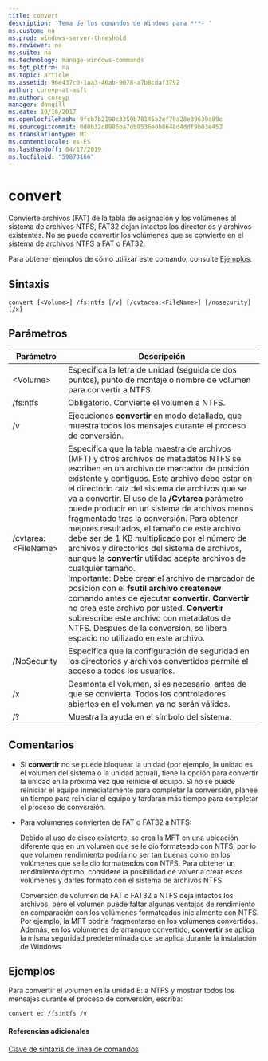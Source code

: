 ```yaml
---
title: convert
description: 'Tema de los comandos de Windows para ***- '
ms.custom: na
ms.prod: windows-server-threshold
ms.reviewer: na
ms.suite: na
ms.technology: manage-windows-commands
ms.tgt_pltfrm: na
ms.topic: article
ms.assetid: 96e437c0-1aa3-46ab-9078-a7b8cdaf3792
author: coreyp-at-msft
ms.author: coreyp
manager: dongill
ms.date: 10/16/2017
ms.openlocfilehash: 9fcb7b2190c3359b78145a2ef79a28e30639a89c
ms.sourcegitcommit: 0d0b32c8986ba7db9536e0b8648d4ddf9b03e452
ms.translationtype: MT
ms.contentlocale: es-ES
ms.lasthandoff: 04/17/2019
ms.locfileid: "59873166"
---
```

# <a name="convert"></a>convert



Convierte archivos (FAT) de la tabla de asignación y los volúmenes al sistema de archivos NTFS, FAT32 dejan intactos los directorios y archivos existentes. No se puede convertir los volúmenes que se convierte en el sistema de archivos NTFS a FAT o FAT32.

Para obtener ejemplos de cómo utilizar este comando, consulte [Ejemplos](#BKMK_examples).

## <a name="syntax"></a>Sintaxis

```
convert [<Volume>] /fs:ntfs [/v] [/cvtarea:<FileName>] [/nosecurity] [/x]
```

## <a name="parameters"></a>Parámetros

|Parámetro|Descripción|
|---------|-----------|
|\<Volume>|Especifica la letra de unidad (seguida de dos puntos), punto de montaje o nombre de volumen para convertir a NTFS.|
|/fs:ntfs|Obligatorio. Convierte el volumen a NTFS.|
|/v|Ejecuciones **convertir** en modo detallado, que muestra todos los mensajes durante el proceso de conversión.|
|/cvtarea:\<FileName>|Especifica que la tabla maestra de archivos (MFT) y otros archivos de metadatos NTFS se escriben en un archivo de marcador de posición existente y contiguos. Este archivo debe estar en el directorio raíz del sistema de archivos que se va a convertir. El uso de la **/Cvtarea** parámetro puede producir en un sistema de archivos menos fragmentado tras la conversión. Para obtener mejores resultados, el tamaño de este archivo debe ser de 1 KB multiplicado por el número de archivos y directorios del sistema de archivos, aunque la **convertir** utilidad acepta archivos de cualquier tamaño.</br>Importante: Debe crear el archivo de marcador de posición con el **fsutil archivo createnew** comando antes de ejecutar **convertir**. **Convertir** no crea este archivo por usted. **Convertir** sobrescribe este archivo con metadatos de NTFS. Después de la conversión, se libera espacio no utilizado en este archivo.|
|/NoSecurity|Especifica que la configuración de seguridad en los directorios y archivos convertidos permite el acceso a todos los usuarios.|
|/x|Desmonta el volumen, si es necesario, antes de que se convierta. Todos los controladores abiertos en el volumen ya no serán válidos.|
|/?|Muestra la ayuda en el símbolo del sistema.|

## <a name="remarks"></a>Comentarios

-   Si **convertir** no se puede bloquear la unidad (por ejemplo, la unidad es el volumen del sistema o la unidad actual), tiene la opción para convertir la unidad en la próxima vez que reinicie el equipo. Si no se puede reiniciar el equipo inmediatamente para completar la conversión, planee un tiempo para reiniciar el equipo y tardarán más tiempo para completar el proceso de conversión.
-   Para volúmenes convierten de FAT o FAT32 a NTFS:

    Debido al uso de disco existente, se crea la MFT en una ubicación diferente que en un volumen que se le dio formateado con NTFS, por lo que volumen rendimiento podría no ser tan buenas como en los volúmenes que se le dio formateados con NTFS. Para obtener un rendimiento óptimo, considere la posibilidad de volver a crear estos volúmenes y darles formato con el sistema de archivos NTFS.

    Conversión de volumen de FAT o FAT32 a NTFS deja intactos los archivos, pero el volumen puede faltar algunas ventajas de rendimiento en comparación con los volúmenes formateados inicialmente con NTFS. Por ejemplo, la MFT podría fragmentarse en los volúmenes convertidos. Además, en los volúmenes de arranque convertido, **convertir** se aplica la misma seguridad predeterminada que se aplica durante la instalación de Windows.

## <a name="BKMK_examples"></a>Ejemplos

Para convertir el volumen en la unidad E: a NTFS y mostrar todos los mensajes durante el proceso de conversión, escriba:
```
convert e: /fs:ntfs /v
```

#### <a name="additional-references"></a>Referencias adicionales

[Clave de sintaxis de línea de comandos](command-line-syntax-key.md)